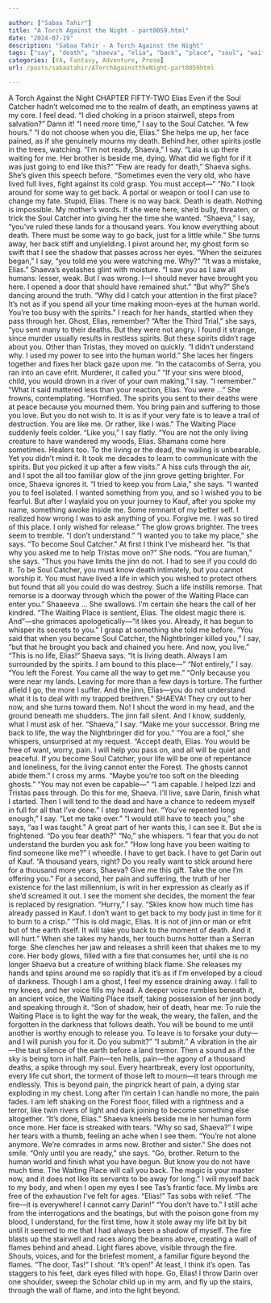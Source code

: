 ```yaml
---

author: ["Sabaa Tahir"]
title: "A Torch Against the Night - part0059.html"
date: "2024-07-19"
description: "Sabaa Tahir - A Torch Against the Night"
tags: ["say", "death", "shaeva", "elia", "back", "place", "soul", "waiting", "like", "life", "time", "see", "catcher", "spirit", "way", "human", "pain", "jinni", "must", "around", "get", "know", "take", "feel", "wanted"]
categories: [YA, Fantasy, Adventure, Prose]
url: /posts/sabaatahir/ATorchAgainsttheNight-part0059html

---
```



A Torch Against the Night
CHAPTER FIFTY-TWO
Elias
Even if the Soul Catcher hadn’t welcomed me to the realm of death, an emptiness yawns at my core. I feel dead.
“I died choking in a prison stairwell, steps from salvation?” Damn it! “I need more time,” I say to the Soul Catcher. “A few hours.”
“I do not choose when you die, Elias.” She helps me up, her face pained, as if she genuinely mourns my death. Behind her, other spirits jostle in the trees, watching.
“I’m not ready, Shaeva,” I say. “Laia is up there waiting for me. Her brother is beside me, dying. What did we fight for if it was just going to end like this?”
“Few are ready for death,” Shaeva sighs. She’s given this speech before. “Sometimes even the very old, who have lived full lives, fight against its cold grasp. You must accept—”
“No.” I look around for some way to get back. A portal or weapon or tool I can use to change my fate. Stupid, Elias. There is no way back. Death is death.
Nothing is impossible. My mother’s words. If she were here, she’d bully, threaten, or trick the Soul Catcher into giving her the time she wanted.
“Shaeva,” I say, “you’ve ruled these lands for a thousand years. You know everything about death. There must be some way to go back, just for a little while.”
She turns away, her back stiff and unyielding. I pivot around her, my ghost form so swift that I see the shadow that passes across her eyes.
“When the seizures began,” I say, “you told me you were watching me. Why?”
“It was a mistake, Elias.” Shaeva’s eyelashes glint with moisture. “I saw you as I saw all humans: lesser, weak. But I was wrong. I—I should never have brought you here. I opened a door that should have remained shut.”
“But why?” She’s dancing around the truth. “Why did I catch your attention in the first place? It’s not as if you spend all your time making moon-eyes at the human world. You’re too busy with the spirits.”
I reach for her hands, startled when they pass through her. Ghost, Elias, remember?
“After the Third Trial,” she says, “you sent many to their deaths. But they were not angry. I found it strange, since murder usually results in restless spirits. But these spirits didn’t rage about you. Other than Tristas, they moved on quickly.
“I didn’t understand why. I used my power to see into the human world.” She laces her fingers together and fixes her black gaze upon me. “In the catacombs of Serra, you ran into an cave efrit. Murderer, it called you.”
“If your sins were blood, child, you would drown in a river of your own making,” I say. “I remember.”
“What it said mattered less than your reaction, Elias. You were …” She frowns, contemplating. “Horrified. The spirits you sent to their deaths were at peace because you mourned them. You bring pain and suffering to those you love. But you do not wish to. It is as if your very fate is to leave a trail of destruction. You are like me. Or rather, like I was.”
The Waiting Place suddenly feels colder. “Like you,” I say flatly.
“You are not the only living creature to have wandered my woods, Elias. Shamans come here sometimes. Healers too. To the living or the dead, the wailing is unbearable. Yet you didn’t mind it. It took me decades to learn to communicate with the spirits. But you picked it up after a few visits.”
A hiss cuts through the air, and I spot the all too familiar glow of the jinn grove getting brighter. For once, Shaeva ignores it.
“I tried to keep you from Laia,” she says. “I wanted you to feel isolated. I wanted something from you, and so I wished you to be fearful. But after I waylaid you on your journey to Kauf, after you spoke my name, something awoke inside me. Some remnant of my better self. I realized how wrong I was to ask anything of you. Forgive me. I was so tired of this place. I only wished for release.”
The glow grows brighter. The trees seem to tremble.
“I don’t understand.”
“I wanted you to take my place,” she says. “To become Soul Catcher.”
At first I think I’ve misheard her. “Is that why you asked me to help Tristas move on?”
She nods. “You are human,” she says. “Thus you have limits the jinn do not. I had to see if you could do it. To be Soul Catcher, you must know death intimately, but you cannot worship it. You must have lived a life in which you wished to protect others but found that all you could do was destroy. Such a life instills remorse. That remorse is a doorway through which the power of the Waiting Place can enter you.”
Shaaeeva …
She swallows. I’m certain she hears the call of her kindred. “The Waiting Place is sentient, Elias. The oldest magic there is. And”—she grimaces apologetically—“it likes you. Already, it has begun to whisper its secrets to you.”
I grasp at something she told me before. “You said that when you became Soul Catcher, the Nightbringer killed you,” I say, “but that he brought you back and chained you here. And now, you live.”
“This is no life, Elias!” Shaeva says. “It is living death. Always I am surrounded by the spirits. I am bound to this place—”
“Not entirely,” I say. “You left the Forest. You came all the way to get me.”
“Only because you were near my lands. Leaving for more than a few days is torture. The further afield I go, the more I suffer. And the jinn, Elias—you do not understand what it is to deal with my trapped brethren.”
SHAEVA! They cry out to her now, and she turns toward them.
No! I shout the word in my head, and the ground beneath me shudders. The jinn fall silent. And I know, suddenly, what I must ask of her.
“Shaeva,” I say. “Make me your successor. Bring me back to life, the way the Nightbringer did for you.”
“You are a fool,” she whispers, unsurprised at my request. “Accept death, Elias. You would be free of want, worry, pain. I will help you pass on, and all will be quiet and peaceful. If you become Soul Catcher, your life will be one of repentance and loneliness, for the living cannot enter the Forest. The ghosts cannot abide them.”
I cross my arms. “Maybe you’re too soft on the bleeding ghosts.”
“You may not even be capable—”
“I am capable. I helped Izzi and Tristas pass through. Do this for me, Shaeva. I’ll live, save Darin, finish what I started. Then I will tend to the dead and have a chance to redeem myself in full for all that I’ve done.” I step toward her. “You’ve repented long enough,” I say. “Let me take over.”
“I would still have to teach you,” she says, “as I was taught.” A great part of her wants this, I can see it. But she is frightened.
“Do you fear death?”
“No,” she whispers. “I fear that you do not understand the burden you ask for.”
“How long have you been waiting to find someone like me?” I wheedle. I have to get back. I have to get Darin out of Kauf. “A thousand years, right? Do you really want to stick around here for a thousand more years, Shaeva? Give me this gift. Take the one I’m offering you.”
For a second, her pain and suffering, the truth of her existence for the last millennium, is writ in her expression as clearly as if she’d screamed it out. I see the moment she decides, the moment the fear is replaced by resignation.
“Hurry,” I say. “Skies know how much time has already passed in Kauf. I don’t want to get back to my body just in time for it to burn to a crisp.”
“This is old magic, Elias. It is not of jinn or man or efrit but of the earth itself. It will take you back to the moment of death. And it will hurt.”
When she takes my hands, her touch burns hotter than a Serran forge. She clenches her jaw and releases a shrill keen that shakes me to my core. Her body glows, filled with a fire that consumes her, until she is no longer Shaeva but a creature of writhing black flame. She releases my hands and spins around me so rapidly that it’s as if I’m enveloped by a cloud of darkness. Though I am a ghost, I feel my essence draining away. I fall to my knees, and her voice fills my head. A deeper voice rumbles beneath it, an ancient voice, the Waiting Place itself, taking possession of her jinn body and speaking through it.
“Son of shadow, heir of death, hear me: To rule the Waiting Place is to light the way for the weak, the weary, the fallen, and the forgotten in the darkness that follows death. You will be bound to me until another is worthy enough to release you. To leave is to forsake your duty—and I will punish you for it. Do you submit?”
“I submit.”
A vibration in the air—the taut silence of the earth before a land tremor. Then a sound as if the sky is being torn in half. Pain—ten hells, pain—the agony of a thousand deaths, a spike through my soul. Every heartbreak, every lost opportunity, every life cut short, the torment of those left to mourn—it tears through me endlessly. This is beyond pain, the pinprick heart of pain, a dying star exploding in my chest.
Long after I’m certain I can handle no more, the pain fades. I am left shaking on the Forest floor, filled with a rightness and a terror, like twin rivers of light and dark joining to become something else altogether.
“It’s done, Elias.”
Shaeva kneels beside me in her human form once more. Her face is streaked with tears.
“Why so sad, Shaeva?” I wipe her tears with a thumb, feeling an ache when I see them. “You’re not alone anymore. We’re comrades in arms now. Brother and sister.”
She does not smile. “Only until you are ready,” she says. “Go, brother. Return to the human world and finish what you have begun. But know you do not have much time. The Waiting Place will call you back. The magic is your master now, and it does not like its servants to be away for long.”
I will myself back to my body, and when I open my eyes I see Tas’s frantic face. My limbs are free of the exhaustion I’ve felt for ages.
“Elias!” Tas sobs with relief. “The fire—it is everywhere! I cannot carry Darin!”
“You don’t have to.” I still ache from the interrogations and the beatings, but with the poison gone from my blood, I understand, for the first time, how it stole away my life bit by bit until it seemed to me that I had always been a shadow of myself.
The fire blasts up the stairwell and races along the beams above, creating a wall of flames behind and ahead.
Light flares above, visible through the fire. Shouts, voices, and for the briefest moment, a familiar figure beyond the flames.
“The door, Tas!” I shout. “It’s open!” At least, I think it’s open. Tas staggers to his feet, dark eyes filled with hope. Go, Elias! I throw Darin over one shoulder, sweep the Scholar child up in my arm, and fly up the stairs, through the wall of flame, and into the light beyond.
